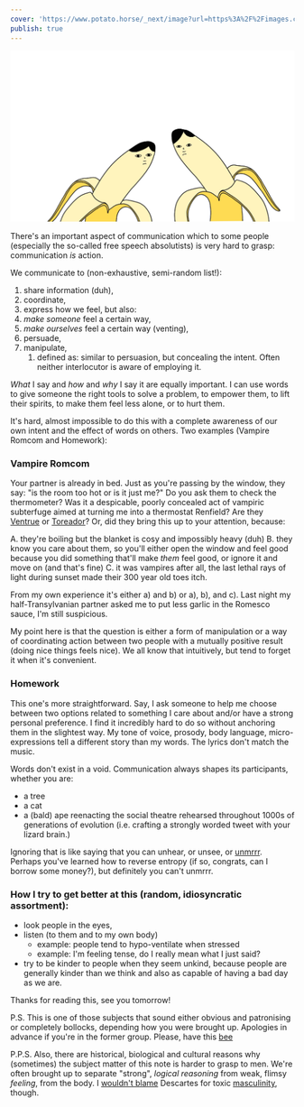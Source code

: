 ```yaml
---
cover: 'https://www.potato.horse/_next/image?url=https%3A%2F%2Fimages.ctfassets.net%2Fhyylafu4fjks%2F2CzjlSvJU5f2bi7i4CLdQA%2F99f9e46ce4b1f2bfaeadc60623011a9a%2Fbanana-boys.webp&w=3840&q=75'
publish: true
---
```

![213](banana-boys.webp)

There's an important aspect of communication which to some people (especially the so-called free speech absolutists) is very hard to grasp: communication *is* action. 

We communicate to (non-exhaustive, semi-random list!):

1. share information (duh),
6. coordinate,
4. express how we feel, but also:
5. *make someone* feel a certain way,
6. *make ourselves* feel a certain way (venting),
7. persuade,
8. manipulate,
	1. defined as: similar to persuasion, but concealing the intent. Often neither interlocutor is aware of employing it.


*What* I say and *how* and *why* I say it are equally important. I can use words to give someone the right tools to solve a problem, to empower them, to lift their spirits, to make them feel less alone, or to hurt them.

It's hard, almost impossible to do this with a complete awareness of our own intent and the effect of words on others. Two examples (Vampire Romcom and Homework):

### Vampire Romcom

Your partner is already in bed. Just as you're passing by the window, they say: "is the room too hot or is it just me?" Do you ask them to check the thermometer? Was it a despicable, poorly concealed act of vampiric subterfuge aimed at turning me into a thermostat Renfield? Are they [Ventrue](https://whitewolf.fandom.com/wiki/Ventrue_(VTM)) or [Toreador](https://whitewolf.fandom.com/wiki/Toreador_(VTM))? Or, did they bring this up to your attention, because:

A. they're boiling but the blanket is cosy and impossibly heavy (duh)
B. they know you care about them, so you'll either open the window and feel good because you did something that'll make *them* feel good, or ignore it and move on (and that's fine)
C. it was vampires after all, the last lethal rays of light during sunset made their 300 year old toes itch.

From my own experience it's either a) and b) or a), b), and c). Last night my half-Transylvanian partner asked me to put less garlic in the Romesco sauce, I'm still suspicious. 

My point here is that the question is either a form of manipulation or a way of coordinating action between two people with a mutually positive result (doing nice things feels nice). We all know that intuitively, but tend to forget it when it's convenient.

### Homework

This one's more straightforward. Say, I ask someone to help me choose between two options related to something I care about and/or have a strong personal preference. I find it incredibly hard to do so without anchoring them in the slightest way. My tone of voice, prosody, body language, micro-expressions tell a different story than my words. The lyrics don't match the music.

Words don't exist in a void. Communication always shapes its participants, whether you are:

- a tree
- a cat
- a (bald) ape reenacting the social theatre rehearsed throughout 1000s of generations of evolution (i.e. crafting a strongly worded tweet with your lizard brain.)

Ignoring that is like saying that you can unhear, or unsee, or [unmrrr](https://mrr.sonnet.io). Perhaps you've learned how to reverse entropy (if so, congrats, can I borrow some money?), but definitely you can't unmrrr.

### How I try to get better at this (random, idiosyncratic assortment):

- look people in the eyes,
- listen (to them and to my own body)
	- example: people tend to hypo-ventilate when stressed
	- example: I'm feeling tense, do I really mean what I just said?
- try to be kinder to people when they seem unkind, because people are generally kinder than we think and also as capable of having a bad day as we are.


Thanks for reading this, see you tomorrow!


P.S. This is one of those subjects that sound either obvious and patronising or completely bollocks, depending how you were brought up. Apologies in advance if you're in the former group. Please, have this [bee](https://www.potato.horse/p/4YbE4wRjlaEp4TeKbOILga)

P.P.S. Also, there are historical, biological and cultural reasons why (sometimes) the subject matter of this note is harder to grasp to men. We're often brought up to separate "strong", *logical reasoning* from weak, flimsy *feeling*, from the body. I [wouldn't blame](https://en.wikipedia.org/wiki/Mind–body_dualism) Descartes for toxic [masculinity](<../Brutally simple>), though.

